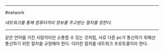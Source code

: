 
---

#network 

*네트워크를 통해 컴퓨터끼리 정보를 주고받는 절차를 칭한다.*

---

같은 언어를 가진 사람끼리만 소통할 수 있는 것처럼, 서로 다른 pc가 통신하기 위해선 통신하기 위한 절차를 규정해야 한다. 이러한 절차를 네트워크 프로토콜이라 한다.

